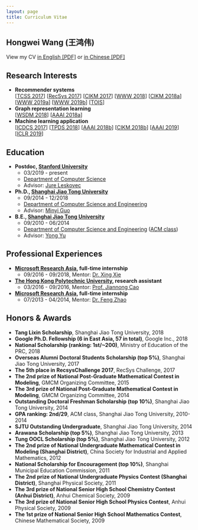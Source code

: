 ```yaml
---
layout: page
title: Curriculum Vitae
---
```


## Hongwei Wang (王鸿伟)
View my CV [in English [PDF]](https://hwwang55.github.io/files/hongweiwang_cv_en.pdf) or [in Chinese [PDF]](https://hwwang55.github.io/files/hongweiwang_cv_ch.pdf)


## Research Interests
- **Recommender systems**  
  [[TCSS 2017](https://ieeexplore.ieee.org/abstract/document/7866820/)]
  [[RecSys 2017](https://dl.acm.org/citation.cfm?id=3124794)]
  [[CIKM 2017](https://dl.acm.org/citation.cfm?id=3132889)]
  [[WWW 2018](https://dl.acm.org/citation.cfm?id=3186175)]
  [[CIKM 2018a](https://dl.acm.org/citation.cfm?id=3271739)]
  [[WWW 2019a]()]
  [[WWW 2019b]()]
  [[TOIS]()]
- **Graph representation learning**  
  [[WSDM 2018](https://dl.acm.org/citation.cfm?id=3159666)]
  [[AAAI 2018a](https://www.aaai.org/ocs/index.php/AAAI/AAAI18/paper/view/16611)]
- **Machine learning application**  
  [[ICDCS 2017](https://ieeexplore.ieee.org/abstract/document/7980035/)]
  [[TPDS 2018](https://ieeexplore.ieee.org/abstract/document/8115213/)]
  [[AAAI 2018b](https://www.aaai.org/ocs/index.php/AAAI/AAAI18/paper/view/16733)]
  [[CIKM 2018b](https://dl.acm.org/citation.cfm?id=3269294)]
  [[AAAI 2019](https://arxiv.org/abs/1811.05121)]
  [[ICLR 2019](https://arxiv.org/abs/1810.00143)]

## Education
- **Postdoc, [Stanford University](https://www.stanford.edu/)**
  * 03/2019 - present
  * [Department of Computer Science](https://cs.stanford.edu/)
  * Advisor: [Jure Leskovec](https://cs.stanford.edu/people/jure/)
- **Ph.D., [Shanghai Jiao Tong University](http://en.sjtu.edu.cn)**
  * 09/2014 - 12/2018
  * [Department of Computer Science and Engineering](http://www.cs.sjtu.edu.cn/en/)
  * Advisor: [Minyi Guo](http://www.cs.sjtu.edu.cn/~guo-my/)
- **B.E., [Shanghai Jiao Tong University](http://en.sjtu.edu.cn)**
  * 09/2010 - 06/2014
  * [Department of Computer Science and Engineering](http://www.cs.sjtu.edu.cn/en/) ([ACM class](https://acm.sjtu.edu.cn/home))
  * Advisor: [Yong Yu](http://apex.sjtu.edu.cn/members/yyu)


## Professional Experiences
- **[Microsoft Research Asia](https://www.microsoft.com/en-us/research/lab/microsoft-research-asia/), full-time internship**
  * 09/2016 - 09/2018, Mentor: [Dr. Xing Xie](https://www.microsoft.com/en-us/research/people/xingx/)
- **[The Hong Kong Polytechnic University](https://www.polyu.edu.hk/web/en/home/index.html), research assistant**
  * 03/2016 - 09/2016, Mentor: [Prof. Jiannong Cao](http://www4.comp.polyu.edu.hk/~csjcao/)
- **[Microsoft Research Asia](https://www.microsoft.com/en-us/research/lab/microsoft-research-asia/), full-time internship**
  * 07/2013 - 04/2014, Mentor: [Dr. Feng Zhao](http://www.fengzhao.com/)


## Honors & Awards
- **Tang Lixin Scholarship**, Shanghai Jiao Tong University, 2018
- **Google Ph.D. Fellowship (6 in East Asia, 57 in total)**, Google Inc., 2018
- **National Scholarship (ranking: 1st/~200)**, Ministry of Education of the PRC, 2018
- **Overseas Alumni Doctoral Students Scholarship (top 5%)**, Shanghai Jiao Tong University, 2017
- **The 5th place in RecsysChallenge 2017**, RecSys Challenge, 2017
- **The 2nd prize of National Post-Graduate Mathematical Contest in Modeling**, GMCM Organizing Committee, 2015
- **The 3rd prize of National Post-Graduate Mathematical Contest in Modeling**, GMCM Organizing Committee, 2014
- **Outstanding Doctoral Freshman Scholarship (top 10%)**, Shanghai Jiao Tong University, 2014
- **GPA ranking: 2nd/29**, ACM class, Shanghai Jiao Tong University, 2010-2014
- **SJTU Outstanding Undergraduate**, Shanghai Jiao Tong University, 2014
- **Arawana Scholarship (top 5%)**, Shanghai Jiao Tong University, 2013
- **Tung OOCL Scholarship (top 5%)**, Shanghai Jiao Tong University, 2012
- **The 2nd prize of National Undergraduate Mathematical Contest in Modeling (Shanghai District)**, China Society for Industrial and Applied Mathematics, 2012
- **National Scholarship for Encouragement (top 10%)**, Shanghai Municipal Education Commission, 2011
- **The 2nd prize of National Undergraduate Physics Contest (Shanghai District)**, Shanghai Physical Society, 2011
- **The 3rd prize of National Senior High School Chemistry Contest (Anhui District)**, Anhui Chemical Society, 2009
- **The 3rd prize of National Senior High School Physics Contest**, Anhui Physical Society, 2009
- **The 1st prize of National Senior High School Mathematics Contest**, Chinese Mathematical Society, 2009
